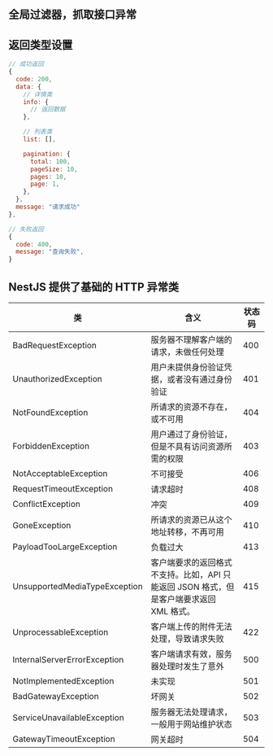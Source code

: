 ## 全局过滤器，抓取接口异常



## 返回类型设置
```js
// 成功返回
{
  code: 200,
  data: {
    // 详情类
    info: { 
      // 返回数据
    },

    // 列表类
    list: [],

    pagination: {
      total: 100,
      pageSize: 10,
      pages: 10,
      page: 1,
    },
  },
  message: "请求成功"
},

// 失败返回
{
  code: 400,
  message: "查询失败",
}


```
## NestJS 提供了基础的 HTTP 异常类


| 类                            | 含义                                                                                    | 状态码 |
| ----------------------------- | --------------------------------------------------------------------------------------- | ------ |
| BadRequestException           | 服务器不理解客户端的请求，未做任何处理                                                  | 400    |
| UnauthorizedException         | 用户未提供身份验证凭据，或者没有通过身份验证                                            | 401    |
| NotFoundException             | 所请求的资源不存在，或不可用                                                            | 404    |
| ForbiddenException            | 用户通过了身份验证，但是不具有访问资源所需的权限                                        | 403    |
| NotAcceptableException        | 不可接受                                                                                | 406    |
| RequestTimeoutException       | 请求超时                                                                                | 408    |
| ConflictException             | 冲突                                                                                    | 409    |
| GoneException                 | 所请求的资源已从这个地址转移，不再可用                                                  | 410    |
| PayloadTooLargeException      | 负载过大                                                                                | 413    |
| UnsupportedMediaTypeException | 客户端要求的返回格式不支持。比如，API 只能返回 JSON 格式，但是客户端要求返回 XML 格式。 | 415    |
| UnprocessableException        | 客户端上传的附件无法处理，导致请求失败                                                  | 422    |
| InternalServerErrorException  | 客户端请求有效，服务器处理时发生了意外                                                  | 500    |
| NotImplementedException       | 未实现                                                                                  | 501    |
| BadGatewayException           | 坏网关                                                                                  | 502    |
| ServiceUnavailableException   | 服务器无法处理请求，一般用于网站维护状态                                                | 503    |
| GatewayTimeoutException       | 网关超时                                                                                | 504    |
